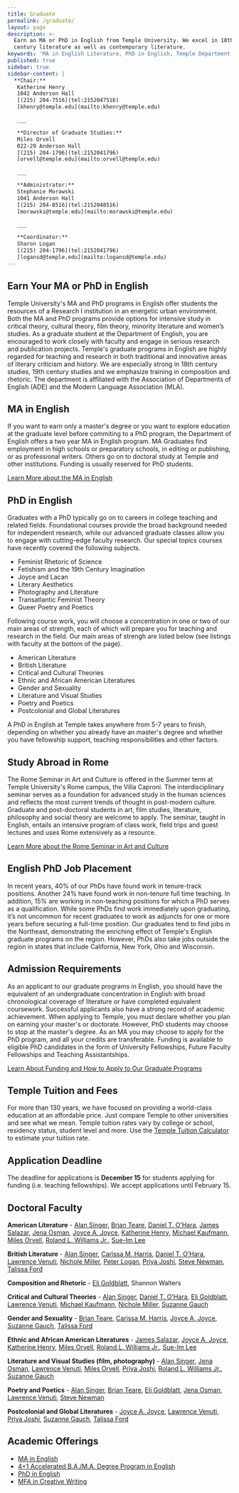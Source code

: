 ```yaml
---
title: Graduate
permalink: /graduate/
layout: page
description: >-
  Earn an MA or PhD in English from Temple University. We excel in 18th and 19th
  century literature as well as contemporary literature.
keywords: 'MA in English Literature, PhD in English, Temple Department of English'
published: true
sidebar: true
sidebar-content: |
  **Chair:**  
   Katherine Henry  
   1042 Anderson Hall  
   [(215) 204-7516](tel:2152047516)  
   [khenry@temple.edu](mailto:khenry@temple.edu)  

   ___

   **Director of Graduate Studies:**  
   Miles Orvell  
   022-29 Anderson Hall  
   [(215) 204-1796](tel:2152041796)  
   [orvell@temple.edu](mailto:orvell@temple.edu)  

   ___

   **Administrator:**  
   Stephanie Morawski  
   1041 Anderson Hall   
   [(215) 204-8516](tel:2152048516)  
   [morawski@temple.edu](mailto:morawski@temple.edu)  

   ___

   **Coordinator:**  
   Sharon Logan      
   [(215) 204-1796](tel:2152041796)   
   [logansd@temple.edu](mailto:logansd@temple.edu)
---
```

## Earn Your MA or PhD in English
Temple University's MA and PhD programs in English offer students the resources of a Research I institution in an energetic urban environment. Both the MA and PhD programs provide options for intensive study in critical theory, cultural theory, film theory, minority literature and women’s studies. As a graduate student at the Department of English, you are encouraged to work closely with faculty and engage in serious research and publication projects. Temple's graduate programs in English are highly regarded for teaching and research in both traditional and innovative areas of literary criticism and history. We are especially strong in 18th century studies, 19th century studies and we emphasize training in composition and rhetoric. The department is affiliated with the Association of Departments of English (ADE) and the Modern Language Association (MLA).

## MA in English
If you want to earn only a master's degree or you want to explore education at the graduate level before commiting to a PhD program, the Department of English offers a two year MA in English program. MA Graduates find employment in high schools or preparatory schools, in editing or publishing, or as professional writers. Others go on to doctoral study at Temple and other institutions. Funding is usually reserved for PhD students.

[Learn More about the MA in English](http://bulletin.temple.edu/graduate/scd/cla/english-ma/)

## PhD in English
Graduates with a PhD typically go on to careers in college teaching and related fields. Foundational courses provide the broad background needed for independent research, while our advanced graduate classes allow you to engage with cutting-edge faculty research. Our special topics courses have recently covered the following subjects. 

- Feminist Rhetoric of Science
- Fetishism and the 19th Century Imagination
- Joyce and Lacan
- Literary Aesthetics
- Photography and Literature
- Transatlantic Feminist Theory
- Queer Poetry and Poetics

Following course work, you will choose a concentration in one or two of our main areas of strength, each of which will prepare you for teaching and research in the field. Our main areas of strengh are listed below (see listings with faculty at the bottom of the page).

- American Literature
- British Literature
- Critical and Cultural Theories
- Ethnic and African American Literatures
- Gender and Sexuality
- Literature and Visual Studies
- Poetry and Poetics
- Postcolonial and Global Literatures

A PhD in English at Temple takes anywhere from 5-7 years to finish, depending on whether you already have an master's degree and whether you have fellowship support, teaching responsibilities and other factors.

## Study Abroad in Rome
The Rome Seminar in Art and Culture is offered in the Summer term at Temple University's Rome campus, the Villa Caproni. The interdisciplinary seminar serves as a foundation for advanced study in the human sciences and reflects the most current trends of thought in post-modern culture. Graduate and post-doctoral students in art, film studies, literature, philosophy and social theory are welcome to apply. The seminar, taught in English, entails an intensive program of class work, field trips and guest lectures and uses Rome extensively as a resource.

[Learn More about the Rome Seminar in Art and Culture](https://studyabroad.temple.edu/sites/temple-rome-graduate-summer)

## English PhD Job Placement
In recent years, 40% of our PhDs have found work in tenure-track positions. Another 24% have found work in non-tenure full time teaching. In addition, 15% are working in non-teaching positions for which a PhD serves as a qualification. While some PhDs find work immediately upon graduating, it’s not uncommon for recent graduates to work as adjuncts for one or more years before securing a full-time position. Our graduates tend to find jobs in the Northeast, demonstrating the enriching effect of Temple's English graduate programs on the region. However, PhDs also take jobs outside the region in states that include California, New York, Ohio and Wisconsin.

## Admission Requirements
As an applicant to our graduate programs in English, you should have the equivalent of an undergraduate concentration in English with broad chronological coverage of literature or have completed equivalent coursework. Successful applicants also have a strong record of academic achievement. When applying to Temple, you must declare whether you plan on earning your master's or doctorate. However, PhD students may choose to stop at the master's degree. As an MA you may choose to apply for the PhD program, and all your credits are transferable. Funding is available to eligible PhD candidates in the form of University Fellowships, Future Faculty Fellowships and Teaching Assistantships.

[Learn About Funding and How to Apply to Our Graduate Programs](https://liberalarts.temple.edu/admissions/graduate/english)

## Temple Tuition and Fees
For more than 130 years, we have focused on providing a world-class education at an affordable price. Just compare Temple to other universities and see what we mean. Temple tuition rates vary by college or school, residency status, student level and more. Use the [Temple Tuition Calculator](https://bursar.temple.edu/tuition-and-fees/tuition-rates) to estimate your tuition rate.

## Application Deadline
The deadline for applications is **December 15** for students applying for funding (i.e. teaching fellowships). We accept applications until February 15.

## Doctoral Faculty
**American Literature** - [Alan Singer](https://liberalarts.temple.edu/academics/faculty/singer-alan), [Brian Teare](https://liberalarts.temple.edu/academics/faculty/teare-brian), [Daniel T. O’Hara](https://liberalarts.temple.edu/academics/faculty/o-hara-daniel), [James Salazar](https://liberalarts.temple.edu/academics/faculty/salazar-james), [Jena Osman](https://liberalarts.temple.edu/academics/faculty/osman-jena), [Joyce A. Joyce](https://liberalarts.temple.edu/academics/faculty/joyce-joyce), [Katherine Henry](https://liberalarts.temple.edu/academics/faculty/henry-katherine), [Michael Kaufmann](https://liberalarts.temple.edu/academics/faculty/kaufmann-michael), [Miles Orvell](https://liberalarts.temple.edu/academics/faculty/orvell-miles), [Roland L. Williams Jr.](https://liberalarts.temple.edu/academics/faculty/williams-roland), [Sue-Im Lee](https://liberalarts.temple.edu/academics/faculty/lee-sue-im)

**British Literature** - [Alan Singer](https://liberalarts.temple.edu/academics/faculty/singer-alan), [Carissa M. Harris](https://liberalarts.temple.edu/academics/faculty/harris-carissa), [Daniel T. O’Hara](https://liberalarts.temple.edu/academics/faculty/o-hara-daniel), [Lawrence Venuti](https://liberalarts.temple.edu/academics/faculty/venuti-lawrence), [Nichole Miller](https://liberalarts.temple.edu/academics/faculty/miller-nichole), [Peter Logan](https://liberalarts.temple.edu/academics/faculty/joshi-priya), [Priya Joshi](https://liberalarts.temple.edu/academics/faculty/joshi-priya), [Steve Newman](https://liberalarts.temple.edu/academics/faculty/newman-steve), [Talissa Ford](https://liberalarts.temple.edu/academics/faculty/ford-talissa)

**Composition and Rhetoric** - [Eli Goldblatt](https://liberalarts.temple.edu/academics/faculty/goldblatt-eli), Shannon Walters

**Critical and Cultural Theories** - [Alan Singer](https://liberalarts.temple.edu/academics/faculty/singer-alan), [Daniel T. O'Hara](https://liberalarts.temple.edu/academics/faculty/o-hara-daniel), [Eli Goldblatt](https://liberalarts.temple.edu/academics/faculty/goldblatt-eli), [Lawrence Venuti](https://liberalarts.temple.edu/academics/faculty/venuti-lawrence), [Michael Kaufmann](https://liberalarts.temple.edu/academics/faculty/kaufmann-michael), [Nichole Miller](https://liberalarts.temple.edu/academics/faculty/miller-nichole), [Suzanne Gauch](https://liberalarts.temple.edu/academics/faculty/gauch-suzanne)

**Gender and Sexuality** - [Brian Teare](https://liberalarts.temple.edu/academics/faculty/teare-brian), [Carissa M. Harris](https://liberalarts.temple.edu/academics/faculty/harris-carissa), [Joyce A. Joyce](https://liberalarts.temple.edu/academics/faculty/joyce-joyce), [Suzanne Gauch](https://liberalarts.temple.edu/academics/faculty/gauch-suzanne), [Talissa Ford](https://liberalarts.temple.edu/academics/faculty/ford-talissa)

**Ethnic and African American Literatures** - [James Salazar](https://liberalarts.temple.edu/academics/faculty/salazar-james), [Joyce A. Joyce](https://liberalarts.temple.edu/academics/faculty/joyce-joyce), [Katherine Henry](https://liberalarts.temple.edu/academics/faculty/henry-katherine), [Miles Orvell](https://liberalarts.temple.edu/academics/faculty/orvell-miles), [Roland L. Williams Jr.](https://liberalarts.temple.edu/academics/faculty/williams-roland), [Sue-Im Lee](https://liberalarts.temple.edu/academics/faculty/lee-sue-im)

**Literature and Visual Studies (film, photography)** - [Alan Singer](https://liberalarts.temple.edu/academics/faculty/singer-alan), [Jena Osman](https://liberalarts.temple.edu/academics/faculty/osman-jena), [Lawrence Venuti](https://liberalarts.temple.edu/academics/faculty/venuti-lawrence), [Miles Orvell](https://liberalarts.temple.edu/academics/faculty/orvell-miles), [Priya Joshi](https://liberalarts.temple.edu/academics/faculty/joshi-priya), [Roland L. Williams Jr.](https://liberalarts.temple.edu/academics/faculty/williams-roland), [Suzanne Gauch](https://liberalarts.temple.edu/academics/faculty/gauch-suzanne)

**Poetry and Poetics** - [Alan Singer](https://liberalarts.temple.edu/academics/faculty/singer-alan), [Brian Teare](https://liberalarts.temple.edu/academics/faculty/teare-brian), [Eli Goldblatt](https://liberalarts.temple.edu/academics/faculty/goldblatt-eli), [Jena Osman](https://liberalarts.temple.edu/academics/faculty/osman-jena), [Lawrence Venuti](https://liberalarts.temple.edu/academics/faculty/venuti-lawrence), [Steve Newman](https://liberalarts.temple.edu/academics/faculty/newman-steve)

**Postcolonial and Global Literatures** - [Joyce A. Joyce](https://liberalarts.temple.edu/academics/faculty/joyce-joyce), [Lawrence Venuti](https://liberalarts.temple.edu/academics/faculty/venuti-lawrence), [Priya Joshi](https://liberalarts.temple.edu/academics/faculty/joshi-priya), [Suzanne Gauch](https://liberalarts.temple.edu/academics/faculty/gauch-suzanne), [Talissa Ford](https://liberalarts.temple.edu/academics/faculty/ford-talissa)

## Academic Offerings
- [MA in English](http://bulletin.temple.edu/graduate/scd/cla/english-ma/)
- [4+1 Accelerated B.A./M.A. Degree Program in English](/english/four-plus-one/)
- [PhD in English](http://bulletin.temple.edu/graduate/scd/cla/english-phd/)
- [MFA in Creative Writing](http://bulletin.temple.edu/graduate/scd/cla/creative-writing-mfa/)
